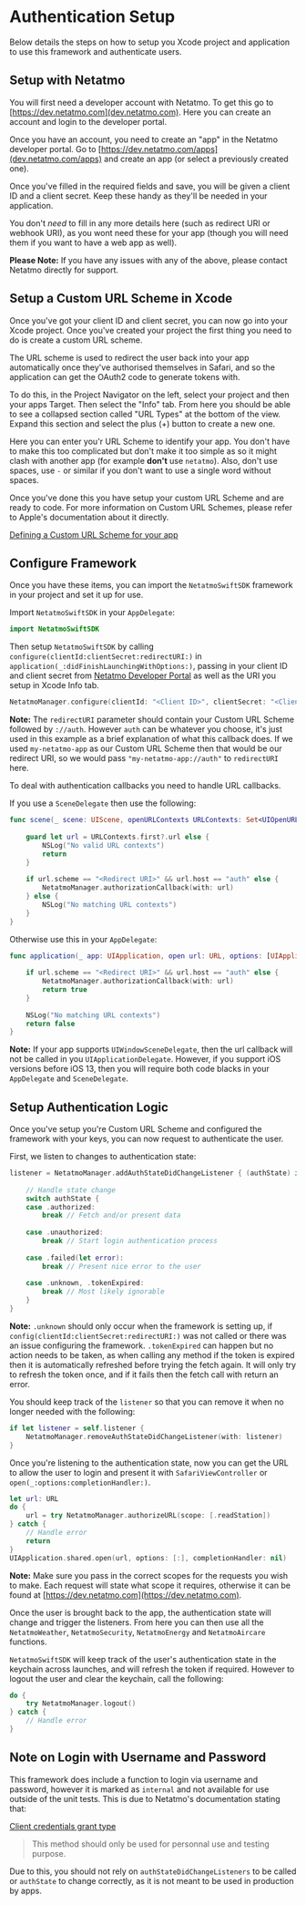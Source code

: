 # Authentication Setup

Below details the steps on how to setup you Xcode project and application to use this framework and authenticate users.

## Setup with Netatmo

You will first need a developer account with Netatmo. To get this go to [https://dev.netatmo.com](dev.netatmo.com). Here you can create an account and login to the developer portal.

Once you have an account, you need to create an "app" in the Netatmo developer portal. Go to [https://dev.netatmo.com/apps](dev.netatmo.com/apps) and create an app (or select a previously created one).

Once you've filled in the required fields and save, you will be given a client ID and a client secret. Keep these handy as they'll be needed in your application.

You don't *need* to fill in any more details here (such as redirect URI or webhook URI), as you wont need these for your app (though you will need them if you want to have a web app as well).

**Please Note:** If you have any issues with any of the above, please contact Netatmo directly for support.

## Setup a Custom URL Scheme in Xcode 

Once you've got your client ID and client secret, you can now go into your Xcode project. Once you've created your project the first thing you need to do is create a custom URL scheme.

The URL scheme is used to redirect the user back into your app automatically once they've authorised themselves in Safari, and so the application can get the OAuth2 code to generate tokens with.

To do this, in the Project Navigator on the left, select your project and then your apps Target. Then select the "Info" tab. From here you should be able to see a collapsed section called "URL Types" at the bottom of the view. Expand this section and select the plus (+) button to create a new one.

Here you can enter you'r URL Scheme to identify your app. You don't have to make this too complicated but don't make it too simple as so it might clash with another app (for example **don't** use `netatmo`). Also, don't use spaces, use `-` or similar if you don't want to use a single word without spaces.

Once you've done this you have setup your custom URL Scheme and are ready to code. For more information on Custom URL Schemes, please refer to Apple's documentation about it directly. 

[Defining a Custom URL Scheme for your app](https://developer.apple.com/documentation/uikit/inter-process_communication/allowing_apps_and_websites_to_link_to_your_content/defining_a_custom_url_scheme_for_your_app)

## Configure Framework

Once you have these items, you can import the `NetatmoSwiftSDK` framework in your project and set it up for use.

Import `NetatmoSwiftSDK` in your `AppDelegate`:

```swift
import NetatmoSwiftSDK
```

Then setup `NetatmoSwiftSDK` by calling `configure(clientId:clientSecret:redirectURI:)` in `application(_:didFinishLaunchingWithOptions:)`, passing in your client ID and client secret from [Netatmo Developer Portal](https://dev.netatmo.com) as well as the URI you setup in Xcode Info tab.

```swift
NetatmoManager.configure(clientId: "<Client ID>", clientSecret: "<Client Secret>", redirectURI: "<Redirect URI>://auth")
```

**Note:** The `redirectURI` parameter should contain your Custom URL Scheme followed by `://auth`. However `auth` can be whatever you choose, it's just used in this example as a brief explanation of what this callback does.  If we used `my-netatmo-app` as our Custom URL Scheme then that would be our redirect URI, so we would pass `"my-netatmo-app://auth"` to `redirectURI` here.

To deal with authentication callbacks you need to handle URL callbacks.

If you use a `SceneDelegate` then use the following:

```swift
func scene(_ scene: UIScene, openURLContexts URLContexts: Set<UIOpenURLContext>) {
    
    guard let url = URLContexts.first?.url else {
        NSLog("No valid URL contexts")
        return
    }
    
    if url.scheme == "<Redirect URI>" && url.host == "auth" else {
        NetatmoManager.authorizationCallback(with: url)
    } else {
        NSLog("No matching URL contexts")
    }
}
```

Otherwise use this in your `AppDelegate`:

```swift
func application(_ app: UIApplication, open url: URL, options: [UIApplication.OpenURLOptionsKey : Any] = [:]) -> Bool {
    
    if url.scheme == "<Redirect URI>" && url.host == "auth" else {
        NetatmoManager.authorizationCallback(with: url)
        return true
    }
    
    NSLog("No matching URL contexts")
    return false
}
```

**Note:** If your app supports `UIWindowSceneDelegate`, then the url callback will not be called in you `UIApplicationDelegate`. However, if you support iOS versions before iOS 13, then you will require both code blacks in your `AppDelegate` and `SceneDelegate`.

## Setup Authentication Logic

Once you've setup you're Custom URL Scheme and configured the framework with your keys, you can now request to authenticate the user.

First, we listen to changes to authentication state:

```swift
listener = NetatmoManager.addAuthStateDidChangeListener { (authState) in
    
    // Handle state change
    switch authState {
    case .authorized:
        break // Fetch and/or present data
        
    case .unauthorized:
        break // Start login authentication process
        
    case .failed(let error):
        break // Present nice error to the user
        
    case .unknown, .tokenExpired:
        break // Most likely ignorable
    }
}
```

**Note:** `.unknown` should only occur when the framework is setting up, if `config(clientId:clientSecret:redirectURI:)` was not called or there was an issue configuring the framework. `.tokenExpired` can happen but no action needs to be taken, as when calling any method if the token is expired then it is automatically refreshed before trying the fetch again. It will only try to refresh the token once, and if it fails then the fetch call with return an error. 

You should keep track of the `listener` so that you can remove it when no longer needed with the following:

```swift
if let listener = self.listener {
    NetatmoManager.removeAuthStateDidChangeListener(with: listener)
}
```

Once you're listening to the authentication state, now you can get the URL to allow the user to login and present it with `SafariViewController` or `open(_:options:completionHandler:)`.

```swift
let url: URL
do {
    url = try NetatmoManager.authorizeURL(scope: [.readStation])
} catch {
    // Handle error
    return
}
UIApplication.shared.open(url, options: [:], completionHandler: nil)
```

**Note:** Make sure you pass in the correct scopes for the requests you wish to make. Each request will state what scope it requires, otherwise it can be found at [https://dev.netatmo.com](https://dev.netatmo.com).

Once the user is brought back to the app, the authentication state will change and trigger the listeners. From here you can then use all the `NetatmoWeather`, `NetatmoSecurity`, `NetatmoEnergy` and `NetatmoAircare` functions.

`NetatmoSwiftSDK` will keep track of the user's authentication state in the keychain across launches, and will refresh the token if required. However to logout the user and clear the keychain, call the following:

```swift
do {
    try NetatmoManager.logout()
} catch {
    // Handle error
}
```

## Note on Login with Username and Password

This framework does include a function to login via username and password, however it is marked as `internal` and not available for use outside of the unit tests. This is due to Netatmo's documentation stating that:

[Client credentials grant type](https://dev.netatmo.com/apidocumentation/oauth#client-credential)

> This method should only be used for personnal use and testing purpose.

Due to this, you should not rely on `authStateDidChangeListeners` to be called or `authState` to change correctly, as it is not meant to be used in production by apps. 
